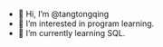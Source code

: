 - 👋 Hi, I’m @tangtongqing
- 👀 I’m interested in program learning.
- 🌱 I’m currently learning SQL.

<!---
tangtongqing/tangtongqing is a ✨ special ✨ repository because its `README.md` (this file) appears on your GitHub profile.
You can click the Preview link to take a look at your changes.
--->
